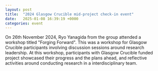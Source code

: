 ```yaml
---
layout: post
title:  "2024 Glasgow Crucible mid-project check-in event"
date:   2025-01-08 16:39:19 +0000
categories: event
---
```


On 26th November 2024, Ryo Yanagida from the group attended a workshop titled "Forging Forward".
This was a workshop for Glasgow Crucible participants involving discussion sessions around research 
leadership. 
At this workshop, participants with Glasgow Crucible funded project showcased their progress and 
the plans ahead, and reflective activities around conducting research in a interdisciplinary 
team.